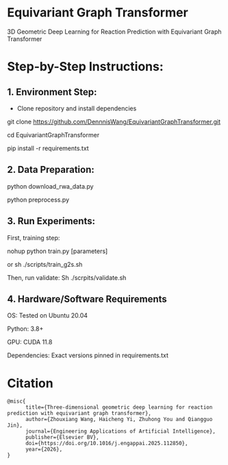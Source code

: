 ﻿# Equivariant Graph Transformer
3D Geometric Deep Learning for Reaction Prediction with Equivariant Graph Transformer

# Step-by-Step Instructions:
## 1.	Environment Step:
* Clone repository and install dependencies

git clone https://github.com/DennnisWang/EquivariantGraphTransformer.git

cd EquivariantGraphTransformer

pip install -r requirements.txt  
## 2.	Data Preparation:
python download_rwa_data.py

python preprocess.py
## 3.	Run Experiments:
First, training step:

nohup python train.py [parameters]

or sh ./scripts/train_g2s.sh

Then, run validate:
Sh ./scrpits/validate.sh
## 4.	Hardware/Software Requirements
OS: Tested on Ubuntu 20.04

Python: 3.8+

GPU: CUDA 11.8 

Dependencies: Exact versions pinned in requirements.txt

# Citation
```
@misc{
      title={Three-dimensional geometric deep learning for reaction prediction with equivariant graph transformer}, 
      author={Zhouxiang Wang, Haicheng Yi, Zhuhong You and Qiangguo Jin},
      journal={Engineering Applications of Artificial Intelligence},
      publisher={Elsevier BV},
      doi={https://doi.org/10.1016/j.engappai.2025.112850},
      year={2026},
}
```

